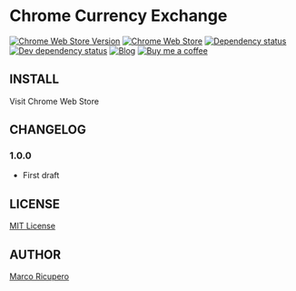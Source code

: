 # Chrome Currency Exchange
[![Chrome Web Store Version](https://img.shields.io/chrome-web-store/v/haidagbdbonoklpdmmgjkcmgjnmjccil)](https://chrome.google.com/webstore/detail/chrome-currency-exchange/haidagbdbonoklpdmmgjkcmgjnmjccil)
[![Chrome Web Store](https://img.shields.io/chrome-web-store/users/haidagbdbonoklpdmmgjkcmgjnmjccil)](https://chrome.google.com/webstore/detail/chrome-currency-exchange/haidagbdbonoklpdmmgjkcmgjnmjccil)
[![Dependency status](https://david-dm.org/Marketto/chrome-currency-exchange.svg)](https://david-dm.org/Marketto/chrome-currency-exchange)
[![Dev dependency status](https://david-dm.org/Marketto/chrome-currency-exchange/dev-status.svg)](https://david-dm.org/Marketto/chrome-currency-exchange?type=dev)
[![Blog](https://img.shields.io/badge/blog-marketto-blue.svg)](http://blog.marketto.it)
[![Buy me a coffee](https://img.shields.io/badge/Ko--fi-donate-blueviolet)](https://ko-fi.com/marketto)

## INSTALL
Visit Chrome Web Store


## CHANGELOG
### 1.0.0
- First draft

## LICENSE
[MIT License](LICENSE)

## AUTHOR
[Marco Ricupero](mailto:marco.ricupero@gmail.com)
